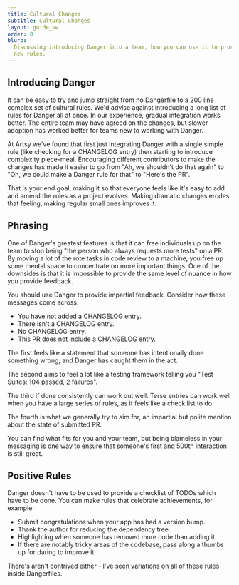 ```yaml
---
title: Cultural Changes
subtitle: Cultural Changes
layout: guide_sw
order: 0
blurb:
  Discussing introducing Danger into a team, how you can use it to provide positive feedback and encourage adoption of
  new rules.
---
```


## Introducing Danger

It can be easy to try and jump straight from no Dangerfile to a 200 line complex set of cultural rules. We'd advise
against introducing a long list of rules for Danger all at once. In our experience, gradual integration works better.
The entire team may have agreed on the changes, but slower adoption has worked better for teams new to working with
Danger.

At Artsy we've found that first just integrating Danger with a single simple rule (like checking for a CHANGELOG entry)
then starting to introduce complexity piece-meal. Encouraging different contributors to make the changes has made it
easier to go from "Ah, we shouldn't do that again" to "Oh, we could make a Danger rule for that" to "Here's the PR".

That is your end goal, making it so that everyone feels like it's easy to add and amend the rules as a project evolves.
Making dramatic changes erodes that feeling, making regular small ones improves it.

## Phrasing

One of Danger's greatest features is that it can free individuals up on the team to stop being "the person who always
requests more tests" on a PR. By moving a lot of the rote tasks in code review to a machine, you free up some mental
space to concentrate on more important things. One of the downsides is that it is impossible to provide the same level
of nuance in how you provide feedback.

You should use Danger to provide impartial feedback. Consider how these messages come across:

- You have not added a CHANGELOG entry.
- There isn't a CHANGELOG entry.
- No CHANGELOG entry.
- This PR does not include a CHANGELOG entry.

The first feels like a statement that someone has intentionally done something wrong, and Danger has caught them in the
act.

The second aims to feel a lot like a testing framework telling you "Test Suites: 104 passed, 2 failures".

The third if done consistently can work out well. Terse entries can work well when you have a large series of rules, as
it feels like a check list to do.

The fourth is what we generally try to aim for, an impartial but polite mention about the state of submitted PR.

You can find what fits for you and your team, but being blameless in your messaging is one way to ensure that someone's
first and 500th interaction is still great.

## Positive Rules

Danger doesn't have to be used to provide a checklist of TODOs which have to be done. You can make rules that celebrate
achievements, for example:

- Submit congratulations when your app has had a version bump.
- Thank the author for reducing the dependency tree.
- Highlighting when someone has removed more code than adding it.
- If there are notably tricky areas of the codebase, pass along a thumbs up for daring to improve it.

There's aren't contrived either - I've seen variations on all of these rules inside Dangerfiles.

